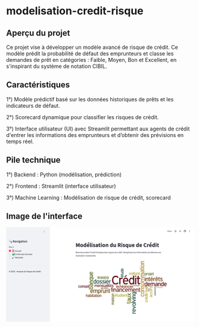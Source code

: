 # modelisation-credit-risque
## Aperçu du projet

Ce projet vise à développer un modèle avancé de risque de crédit. Ce modèle prédit la probabilité de défaut des emprunteurs et classe les demandes de prêt en catégories : Faible, Moyen, Bon et Excellent, en s'inspirant du système de notation CIBIL.

## Caractéristiques

1°) Modèle prédictif basé sur les données historiques de prêts et les indicateurs de défaut.

2°) Scorecard dynamique pour classifier les risques de crédit.

3°) Interface utilisateur (UI) avec Streamlit permettant aux agents de crédit d'entrer les informations des emprunteurs et d’obtenir des prévisions en temps réel.

## Pile technique

1°) Backend : Python (modélisation, prédiction)

2°) Frontend : Streamlit (interface utilisateur)

3°) Machine Learning : Modélisation de risque de crédit, scorecard

## Image de l'interface

![Logo du projet](artifacts/im1.png)


